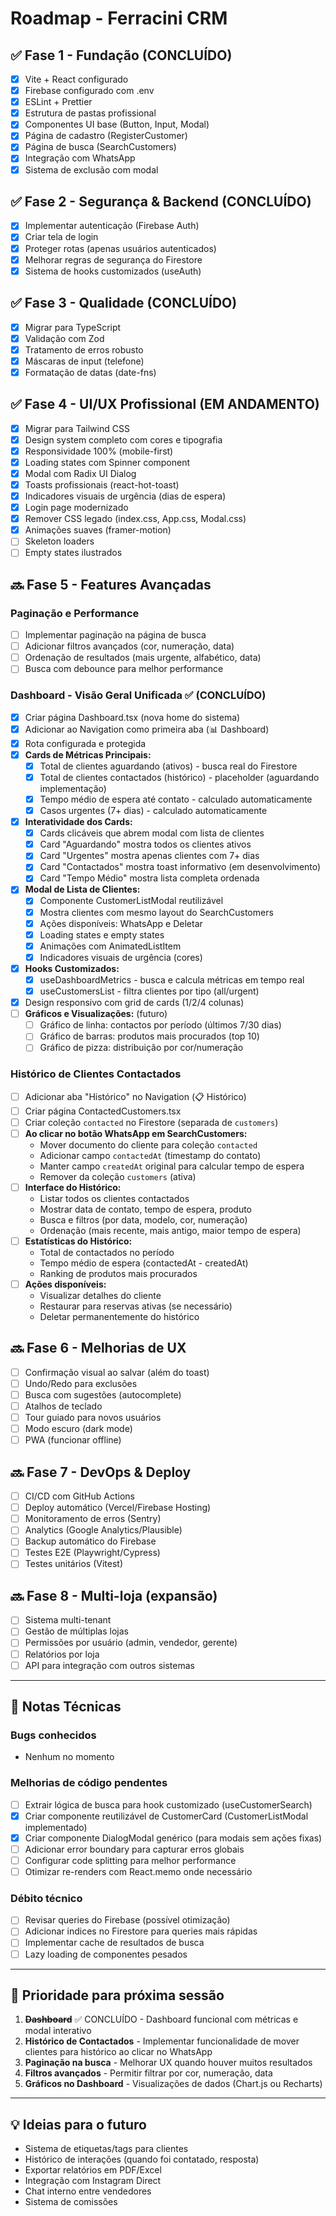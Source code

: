 # Roadmap - Ferracini CRM

## ✅ Fase 1 - Fundação (CONCLUÍDO)

- [x] Vite + React configurado
- [x] Firebase configurado com .env
- [x] ESLint + Prettier
- [x] Estrutura de pastas profissional
- [x] Componentes UI base (Button, Input, Modal)
- [x] Página de cadastro (RegisterCustomer)
- [x] Página de busca (SearchCustomers)
- [x] Integração com WhatsApp
- [x] Sistema de exclusão com modal

## ✅ Fase 2 - Segurança & Backend (CONCLUÍDO)

- [x] Implementar autenticação (Firebase Auth)
- [x] Criar tela de login
- [x] Proteger rotas (apenas usuários autenticados)
- [x] Melhorar regras de segurança do Firestore
- [x] Sistema de hooks customizados (useAuth)

## ✅ Fase 3 - Qualidade (CONCLUÍDO)

- [x] Migrar para TypeScript
- [x] Validação com Zod
- [x] Tratamento de erros robusto
- [x] Máscaras de input (telefone)
- [x] Formatação de datas (date-fns)

## ✅ Fase 4 - UI/UX Profissional (EM ANDAMENTO)

- [x] Migrar para Tailwind CSS
- [x] Design system completo com cores e tipografia
- [x] Responsividade 100% (mobile-first)
- [x] Loading states com Spinner component
- [x] Modal com Radix UI Dialog
- [x] Toasts profissionais (react-hot-toast)
- [x] Indicadores visuais de urgência (dias de espera)
- [x] Login page modernizado
- [x] Remover CSS legado (index.css, App.css, Modal.css)
- [x] Animações suaves (framer-motion)
- [ ] Skeleton loaders
- [ ] Empty states ilustrados

## 🔜 Fase 5 - Features Avançadas

### Paginação e Performance

- [ ] Implementar paginação na página de busca
- [ ] Adicionar filtros avançados (cor, numeração, data)
- [ ] Ordenação de resultados (mais urgente, alfabético, data)
- [ ] Busca com debounce para melhor performance

### Dashboard - Visão Geral Unificada ✅ (CONCLUÍDO)

- [x] Criar página Dashboard.tsx (nova home do sistema)
- [x] Adicionar ao Navigation como primeira aba (📊 Dashboard)
- [x] Rota configurada e protegida
- [x] **Cards de Métricas Principais:**
  - [x] Total de clientes aguardando (ativos) - busca real do Firestore
  - [x] Total de clientes contactados (histórico) - placeholder (aguardando implementação)
  - [x] Tempo médio de espera até contato - calculado automaticamente
  - [x] Casos urgentes (7+ dias) - calculado automaticamente
- [x] **Interatividade dos Cards:**
  - [x] Cards clicáveis que abrem modal com lista de clientes
  - [x] Card "Aguardando" mostra todos os clientes ativos
  - [x] Card "Urgentes" mostra apenas clientes com 7+ dias
  - [x] Card "Contactados" mostra toast informativo (em desenvolvimento)
  - [x] Card "Tempo Médio" mostra lista completa ordenada
- [x] **Modal de Lista de Clientes:**
  - [x] Componente CustomerListModal reutilizável
  - [x] Mostra clientes com mesmo layout do SearchCustomers
  - [x] Ações disponíveis: WhatsApp e Deletar
  - [x] Loading states e empty states
  - [x] Animações com AnimatedListItem
  - [x] Indicadores visuais de urgência (cores)
- [x] **Hooks Customizados:**
  - [x] useDashboardMetrics - busca e calcula métricas em tempo real
  - [x] useCustomersList - filtra clientes por tipo (all/urgent)
- [x] Design responsivo com grid de cards (1/2/4 colunas)
- [ ] **Gráficos e Visualizações:** (futuro)
  - [ ] Gráfico de linha: contactos por período (últimos 7/30 dias)
  - [ ] Gráfico de barras: produtos mais procurados (top 10)
  - [ ] Gráfico de pizza: distribuição por cor/numeração

### Histórico de Clientes Contactados

- [ ] Adicionar aba "Histórico" no Navigation (📋 Histórico)
- [ ] Criar página ContactedCustomers.tsx
- [ ] Criar coleção `contacted` no Firestore (separada de `customers`)
- [ ] **Ao clicar no botão WhatsApp em SearchCustomers:**
  - Mover documento do cliente para coleção `contacted`
  - Adicionar campo `contactedAt` (timestamp do contato)
  - Manter campo `createdAt` original para calcular tempo de espera
  - Remover da coleção `customers` (ativa)
- [ ] **Interface do Histórico:**
  - Listar todos os clientes contactados
  - Mostrar data de contato, tempo de espera, produto
  - Busca e filtros (por data, modelo, cor, numeração)
  - Ordenação (mais recente, mais antigo, maior tempo de espera)
- [ ] **Estatísticas do Histórico:**
  - Total de contactados no período
  - Tempo médio de espera (contactedAt - createdAt)
  - Ranking de produtos mais procurados
- [ ] **Ações disponíveis:**
  - Visualizar detalhes do cliente
  - Restaurar para reservas ativas (se necessário)
  - Deletar permanentemente do histórico

## 🔜 Fase 6 - Melhorias de UX

- [ ] Confirmação visual ao salvar (além do toast)
- [ ] Undo/Redo para exclusões
- [ ] Busca com sugestões (autocomplete)
- [ ] Atalhos de teclado
- [ ] Tour guiado para novos usuários
- [ ] Modo escuro (dark mode)
- [ ] PWA (funcionar offline)

## 🔜 Fase 7 - DevOps & Deploy

- [ ] CI/CD com GitHub Actions
- [ ] Deploy automático (Vercel/Firebase Hosting)
- [ ] Monitoramento de erros (Sentry)
- [ ] Analytics (Google Analytics/Plausible)
- [ ] Backup automático do Firebase
- [ ] Testes E2E (Playwright/Cypress)
- [ ] Testes unitários (Vitest)

## 🔜 Fase 8 - Multi-loja (expansão)

- [ ] Sistema multi-tenant
- [ ] Gestão de múltiplas lojas
- [ ] Permissões por usuário (admin, vendedor, gerente)
- [ ] Relatórios por loja
- [ ] API para integração com outros sistemas

---

## 📝 Notas Técnicas

### Bugs conhecidos

- Nenhum no momento

### Melhorias de código pendentes

- [ ] Extrair lógica de busca para hook customizado (useCustomerSearch)
- [x] Criar componente reutilizável de CustomerCard (CustomerListModal implementado)
- [x] Criar componente DialogModal genérico (para modais sem ações fixas)
- [ ] Adicionar error boundary para capturar erros globais
- [ ] Configurar code splitting para melhor performance
- [ ] Otimizar re-renders com React.memo onde necessário

### Débito técnico

- [ ] Revisar queries do Firebase (possível otimização)
- [ ] Adicionar indices no Firestore para queries mais rápidas
- [ ] Implementar cache de resultados de busca
- [ ] Lazy loading de componentes pesados

---

## 🎯 Prioridade para próxima sessão

1. ~~**Dashboard**~~ ✅ CONCLUÍDO - Dashboard funcional com métricas e modal interativo
2. **Histórico de Contactados** - Implementar funcionalidade de mover clientes para histórico ao clicar no WhatsApp
3. **Paginação na busca** - Melhorar UX quando houver muitos resultados
4. **Filtros avançados** - Permitir filtrar por cor, numeração, data
5. **Gráficos no Dashboard** - Visualizações de dados (Chart.js ou Recharts)

---

## 💡 Ideias para o futuro

- Sistema de etiquetas/tags para clientes
- Histórico de interações (quando foi contatado, resposta)
- Exportar relatórios em PDF/Excel
- Integração com Instagram Direct
- Chat interno entre vendedores
- Sistema de comissões
